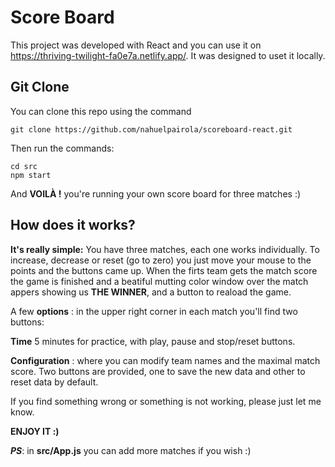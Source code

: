# Score Board

This project was developed with React and you can use it on https://thriving-twilight-fa0e7a.netlify.app/. It was designed
to uset it locally.

## Git Clone

You can clone this repo using the command

```
git clone https://github.com/nahuelpairola/scoreboard-react.git
```

Then run the commands:

```
cd src
npm start
```

And **VOILÀ !** you're running your own score board for three matches :)

## How does it works?

**It's really simple:** You have three matches, each one works individually. To increase, decrease or reset (go to zero) you just move your mouse to the points and the buttons came up. When the firts team gets the match score the game is finished and a beatiful mutting color window over the match appers showing us **THE WINNER**, and a button to reaload the game.

A few **options** : in the upper right corner in each match you'll find two buttons:

**Time** 5 minutes for practice, with play, pause and stop/reset buttons.

**Configuration** : where you can modify team names and the maximal match score. Two buttons are provided, one to save
the new data and other to reset data by default.

If you find something wrong or something is not working, please just let me know.

**ENJOY IT :)**

**_PS_**: in **src/App.js** you can add more matches if you wish :)
